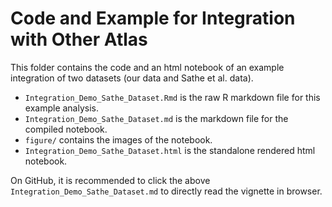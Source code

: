 # Code and Example for Integration with Other Atlas

This folder contains the code and an html notebook of an example integration of two datasets (our data and Sathe et al. data).

- `Integration_Demo_Sathe_Dataset.Rmd` is the raw R markdown file for this example analysis.
- `Integration_Demo_Sathe_Dataset.md` is the markdown file for the compiled notebook.
- `figure/` contains the images of the notebook.
- `Integration_Demo_Sathe_Dataset.html` is the standalone rendered html notebook.

On GitHub, it is recommended to click the above `Integration_Demo_Sathe_Dataset.md` to directly read the vignette in browser.